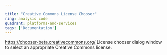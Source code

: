 ```yaml
---

title: "Creative Commons License Chooser"
ring: analysis code
quadrant: platforms-and-services
tags: ['Documentation']
---
```

https://chooser-beta.creativecommons.org/
License chooser dialog window to select an appropriate Creative Commons license.
